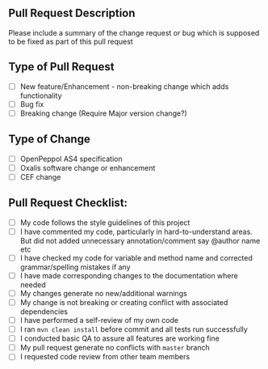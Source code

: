 ## Pull Request Description

Please include a summary of the change request or bug which is supposed to be fixed as part of this pull request

## Type of Pull Request

- [ ] New feature/Enhancement - non-breaking change which adds functionality
- [ ] Bug fix 
- [ ] Breaking change (Require Major version change?)

## Type of Change

- [ ] OpenPeppol AS4 specification
- [ ] Oxalis software change or enhancement
- [ ] CEF change

## Pull Request Checklist:

- [ ] My code follows the style guidelines of this project
- [ ] I have commented my code, particularly in hard-to-understand areas. But did not added unnecessary annotation/comment say @author name etc
- [ ] I have checked my code for variable and method name and corrected grammar/spelling mistakes if any
- [ ] I have made corresponding changes to the documentation where needed
- [ ] My changes generate no new/additional warnings
- [ ] My change is not breaking or creating conflict with associated dependencies 
- [ ] I have performed a self-review of my own code
- [ ] I ran `mvn clean install` before commit and all tests run successfully 
- [ ] I conducted basic QA to assure all features are working fine
- [ ] My pull request generate no conflicts with `master` branch
- [ ] I requested code review from other team members
